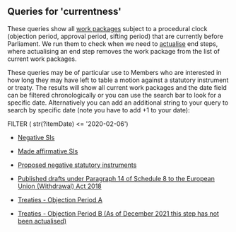 ## Queries for 'currentness'

These queries show all [work packages](https://ukparliament.github.io/ontologies/procedure/procedure-ontology.html#d4e259) subject to a procedural clock (objection period, approval period, sifting period) that are currently before Parliament. We run them to check when we need to [actualise](https://ukparliament.github.io/ontologies/procedure/procedure-ontology.html#d4e358) end steps, where actualising an end step removes the work package from the list of current work packages. 

These queries may be of particular use to Members who are interested in how long they may have left to table a motion against a statutory instrument or treaty.  The results will show all current work packages and the date field can be filtered chronologically or you can use the search bar to look for a specific date.  Alternatively you can add an additional string to your query to search by specific date (note you have to add +1 to your date):
 
FILTER ( str(?itemDate) <= '2020-02-06')
 
* [Negative SIs](https://api.parliament.uk/s/ba610ba2)
 
* [Made affirmative SIs](https://api.parliament.uk/s/86be829e)

* [Proposed negative statutory instruments](https://api.parliament.uk/s/4ef9dfb1)

* [Published drafts under Paragraph 14 of Schedule 8 to the European Union (Withdrawal) Act 2018](https://api.parliament.uk/s/fbb2a382)

* [Treaties - Objection Period A](https://api.parliament.uk/s/37c89edc) 

* [Treaties - Objection Period B (As of December 2021 this step has not been actualised)](https://api.parliament.uk/s/aa9e7080)
